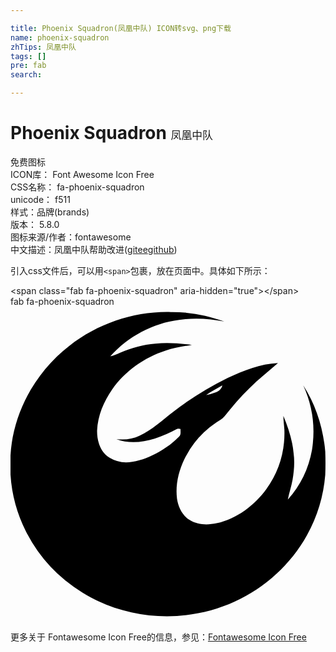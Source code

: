 ```yaml
---

title: Phoenix Squadron(凤凰中队) ICON转svg、png下载
name: phoenix-squadron
zhTips: 凤凰中队
tags: []
pre: fab
search: 

---
```


# Phoenix Squadron  <small style="font-size: 60%;font-weight: 100">凤凰中队</small>


<div class="detail-page">
<p>
<span><span class="badge-success badge">免费图标</span> </span>
<br/>
<span>
ICON库：
<span class="badge-secondary badge">Font Awesome Icon Free</span> 
</span>
<br/>
<span>
CSS名称：
<span class="badge-secondary badge">fa-phoenix-squadron</span> 
</span>
<br/>
<span>
unicode：
<span class="badge-secondary badge">f511</span> 
<copy-btn content='f511' btn-title=""></copy-btn>
<copy-btn :content='String.fromCodePoint(parseInt("f511", 16))' btn-title="复制U"></copy-btn>
</span><br/><span>样式：<span class="badge-light badge">品牌(brands)</span></span>
<br/>
<span>
版本：
<span class="badge-secondary badge">5.8.0</span> 
</span>
<br/>
<span>图标来源/作者：<span class="badge-light badge">fontawesome</span></span> 
<br/>
<span class="zh-detail">中文描述：<span class="badge-primary badge">凤凰中队</span><span class="help-link"><span>帮助改进</span>(<a href="https://gitee.com/liuwave/icon-helper/edit/master/json/fontawesome/brands/phoenix-squadron.json" target="_blank" rel="noopener noreferrer">gitee</a><a href="https://github.com/liuwave/icon-helper/edit/master/json/fontawesome/brands/phoenix-squadron.json" target="_blank" rel="noopener noreferrer">github</a></span>)</span><br/>
</p>
</div>
<div class="alert alert-dark">
  <i class="fab fa-phoenix-squadron fa-xs"></i>
  <i class="fab fa-phoenix-squadron fa-sm"></i>
  <i class="fab fa-phoenix-squadron fa-lg"></i>
  <i class="fab fa-phoenix-squadron fa-2x"></i>
  <i class="fab fa-phoenix-squadron fa-3x"></i>
  <i class="fab fa-phoenix-squadron fa-5x"></i>
  <i class="fab fa-phoenix-squadron fa-7x"></i>
</div>
<div>
  <p>引入css文件后，可以用<code>&lt;span&gt;</code>包裹，放在页面中。具体如下所示：    
  </p>
  <div class="alert alert-primary" style="font-size: 14px">
    &lt;span class="fab fa-phoenix-squadron" aria-hidden="true"&gt;&lt;/span&gt;
    <copy-btn content='<span class="fab fa-phoenix-squadron" aria-hidden="true"></span>'></copy-btn>
  </div>
  <div class="alert alert-secondary">
    <i class="fab fa-phoenix-squadron"
    style="font-size: 24px"
    aria-hidden="true"></i> fab fa-phoenix-squadron
    <copy-btn content="fab fa-phoenix-squadron" btn-title="复制图标名称"></copy-btn>
  </div>
</div>
<div id="svg" class="svg-wrap">
<svg xmlns="http://www.w3.org/2000/svg" viewBox="0 0 512 512"><path d="M96 63.38C142.49 27.25 201.55 7.31 260.51 8.81c29.58-.38 59.11 5.37 86.91 15.33-24.13-4.63-49-6.34-73.38-2.45C231.17 27 191 48.84 162.21 80.87c5.67-1 10.78-3.67 16-5.86 18.14-7.87 37.49-13.26 57.23-14.83 19.74-2.13 39.64-.43 59.28 1.92-14.42 2.79-29.12 4.57-43 9.59-34.43 11.07-65.27 33.16-86.3 62.63-13.8 19.71-23.63 42.86-24.67 67.13-.35 16.49 5.22 34.81 19.83 44a53.27 53.27 0 0 0 37.52 6.74c15.45-2.46 30.07-8.64 43.6-16.33 11.52-6.82 22.67-14.55 32-24.25 3.79-3.22 2.53-8.45 2.62-12.79-2.12-.34-4.38-1.11-6.3.3a203 203 0 0 1-35.82 15.37c-20 6.17-42.16 8.46-62.1.78 12.79 1.73 26.06.31 37.74-5.44 20.23-9.72 36.81-25.2 54.44-38.77a526.57 526.57 0 0 1 88.9-55.31c25.71-12 52.94-22.78 81.57-24.12-15.63 13.72-32.15 26.52-46.78 41.38-14.51 14-27.46 29.5-40.11 45.18-3.52 4.6-8.95 6.94-13.58 10.16a150.7 150.7 0 0 0-51.89 60.1c-9.33 19.68-14.5 41.85-11.77 63.65 1.94 13.69 8.71 27.59 20.9 34.91 12.9 8 29.05 8.07 43.48 5.1 32.8-7.45 61.43-28.89 81-55.84 20.44-27.52 30.52-62.2 29.16-96.35-.52-7.5-1.57-15-1.66-22.49 8 19.48 14.82 39.71 16.65 60.83 2 14.28.75 28.76-1.62 42.9-1.91 11-5.67 21.51-7.78 32.43a165 165 0 0 0 39.34-81.07 183.64 183.64 0 0 0-14.21-104.64c20.78 32 32.34 69.58 35.71 107.48.49 12.73.49 25.51 0 38.23A243.21 243.21 0 0 1 482 371.34c-26.12 47.34-68 85.63-117.19 108-78.29 36.23-174.68 31.32-248-14.68A248.34 248.34 0 0 1 25.36 366 238.34 238.34 0 0 1 0 273.08v-31.34C3.93 172 40.87 105.82 96 63.38m222 80.33a79.13 79.13 0 0 0 16-4.48c5-1.77 9.24-5.94 10.32-11.22-8.96 4.99-17.98 9.92-26.32 15.7z"/></svg>
</div>
<detail full-name='fa-phoenix-squadron'></detail>
    
<div><p>更多关于  Fontawesome Icon Free的信息，参见：<a target="_blank" href="https://iconhelper.cn/fontawesome.html">Fontawesome Icon Free</a>
</p></div>
